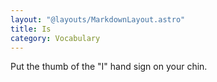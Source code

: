 ```yaml
---
layout: "@layouts/MarkdownLayout.astro"
title: Is
category: Vocabulary
---
```


Put the thumb of the "I" hand sign on your chin.
